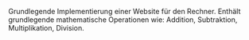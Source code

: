 Grundlegende Implementierung einer Website für den Rechner. Enthält grundlegende mathematische Operationen wie: Addition, Subtraktion, Multiplikation, Division.
